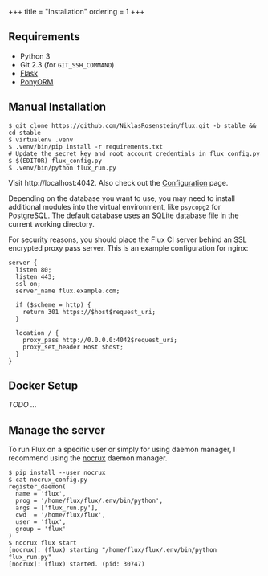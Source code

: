 +++
title = "Installation"
ordering = 1
+++

## Requirements

* Python 3
* Git 2.3 (for `GIT_SSH_COMMAND`)
* [Flask](http://flask.pocoo.org/)
* [PonyORM](https://ponyorm.com/)

## Manual Installation

    $ git clone https://github.com/NiklasRosenstein/flux.git -b stable && cd stable
    $ virtualenv .venv
    $ .venv/bin/pip install -r requirements.txt
    # Update the secret key and root account credentials in flux_config.py
    $ $(EDITOR) flux_config.py
    $ .venv/bin/python flux_run.py

Visit http://localhost:4042. Also check out the [Configuration](../config) page.

Depending on the database you want to use, you may need to install additional
modules into the virtual environment, like `psycopg2` for PostgreSQL. The
default database uses an SQLite database file in the current working directory.

For security reasons, you should place the Flux CI server behind an SSL
encrypted proxy pass server. This is an example configuration for nginx:

```nginx
server {
  listen 80;
  listen 443;
  ssl on;
  server_name flux.example.com;

  if ($scheme = http) {
    return 301 https://$host$request_uri;
  }

  location / {
    proxy_pass http://0.0.0.0:4042$request_uri;
    proxy_set_header Host $host;
  }
}
```

## Docker Setup

*TODO ...*

## Manage the server

To run Flux on a specific user or simply for using daemon manager, I recommend
using the [nocrux][] daemon manager.

```
$ pip install --user nocrux
$ cat nocrux_config.py
register_daemon(
  name = 'flux',
  prog = '/home/flux/flux/.env/bin/python',
  args = ['flux_run.py'],
  cwd  = '/home/flux/flux',
  user = 'flux',
  group = 'flux'
)
$ nocrux flux start
[nocrux]: (flux) starting "/home/flux/flux/.env/bin/python flux_run.py"
[nocrux]: (flux) started. (pid: 30747)
```

[nocrux]: https://github.com/NiklasRosenstein/nocrux
